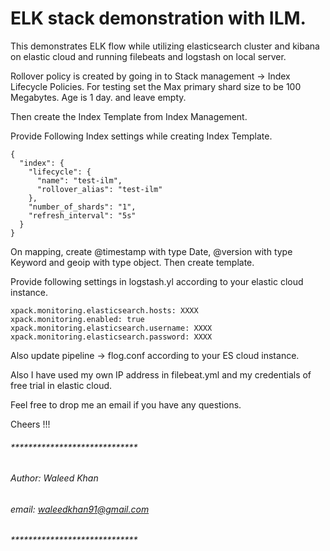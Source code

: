 # ELK stack demonstration with ILM.

This demonstrates ELK flow while utilizing elasticsearch cluster and kibana on elastic cloud and running filebeats and logstash on local server.

Rollover policy is created by going in to Stack management -> Index Lifecycle Policies. For testing set the Max primary shard size to be 100 Megabytes. Age is 1 day. and leave empty.

Then create the Index Template from Index Management.

Provide Following Index settings while creating Index Template.

    {
      "index": {
        "lifecycle": {
          "name": "test-ilm",
          "rollover_alias": "test-ilm"
        },
        "number_of_shards": "1",
        "refresh_interval": "5s"
      }
    }

On mapping, create @timestamp with type Date, @version with type Keyword and geoip with type object. Then create template.

Provide following settings in logstash.yl according to your elastic cloud instance.

    xpack.monitoring.elasticsearch.hosts: XXXX
    xpack.monitoring.enabled: true
    xpack.monitoring.elasticsearch.username: XXXX
    xpack.monitoring.elasticsearch.password: XXXX

Also update pipeline -> flog.conf according to your ES cloud instance.

Also I have used my own IP address in filebeat.yml and my credentials of free trial in elastic cloud.

Feel free to drop me an email if you have any questions.

Cheers !!!

###### *****************************
###### Author: Waleed Khan
###### email: waleedkhan91@gmail.com
###### *****************************
